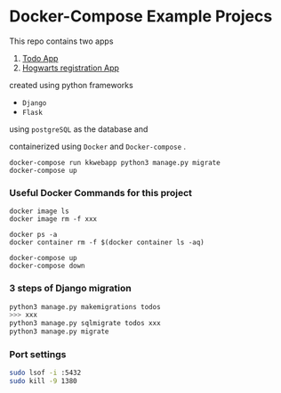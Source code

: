 # Docker-Compose Example Projecs
This repo contains two apps  
1. [Todo App](https://github.com/kavindukalinga/Todo-app-Docker-Compose/tree/main/TodoProject)
2. [Hogwarts registration App](https://github.com/kavindukalinga/Todo-app-Docker-Compose/tree/main/Python_HTML_flask)

created using python frameworks
- `Django`
- `Flask`  

using `postgreSQL` as the database and

containerized using `Docker` and `Docker-compose` .
 

```docker
docker-compose run kkwebapp python3 manage.py migrate
docker-compose up
```

### Useful Docker Commands for this project
```docker
docker image ls
docker image rm -f xxx

docker ps -a
docker container rm -f $(docker container ls -aq)

docker-compose up
docker-compose down
```

### 3 steps of Django migration
```bash
python3 manage.py makemigrations todos
>>> xxx
python3 manage.py sqlmigrate todos xxx
python3 manage.py migrate
```

### Port settings
```bash
sudo lsof -i :5432
sudo kill -9 1380
```
